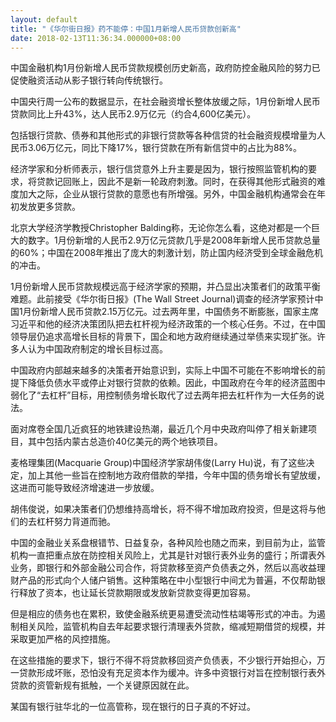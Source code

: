 ```yaml
---
layout: default
title: "《华尔街日报》药不能停：中国1月新增人民币贷款创新高"
date: 2018-02-13T11:36:34.000000+08:00
---
```


中国金融机构1月份新增人民币贷款规模创历史新高，政府防控金融风险的努力已促使融资活动从影子银行转向传统银行。

中国央行周一公布的数据显示，在社会融资增长整体放缓之际，1月份新增人民币贷款同比上升43%，达人民币2.9万亿元（约合4,600亿美元）。

包括银行贷款、债券和其他形式的非银行贷款等各种信贷的社会融资规模增量为人民币3.06万亿元，同比下降17%，银行贷款在所有新信贷中的占比为88%。

经济学家和分析师表示，银行信贷意外上升主要是因为，银行按照监管机构的要求，将贷款记回账上，因此不是新一轮政府刺激。同时，在获得其他形式融资的难度加大之际，企业从银行贷款的意愿也有所增强。另外，中国金融机构通常会在年初发放更多贷款。

北京大学经济学教授Christopher Balding称，无论你怎么看，这绝对都是一个巨大的数字。1月份新增的人民币2.9万亿元贷款几乎是2008年新增人民币贷款总量的60%；中国在2008年推出了庞大的刺激计划，防止国内经济受到全球金融危机的冲击。

1月份新增人民币贷款规模远高于经济学家的预期，并凸显出决策者们的政策平衡难题。此前接受《华尔街日报》(The Wall Street Journal)调查的经济学家预计中国1月份新增人民币贷款2.15万亿元。过去两年里，中国债务不断膨胀，国家主席习近平和他的经济决策团队把去杠杆视为经济政策的一个核心任务。不过，在中国领导层仍追求高增长目标的背景下，国企和地方政府继续通过举债来实现扩张。许多人认为中国政府制定的增长目标过高。

中国政府内部越来越多的决策者开始意识到，实际上中国不可能在不影响增长的前提下降低负债水平或停止对银行贷款的依赖。因此，中国政府在今年的经济蓝图中弱化了“去杠杆”目标，用控制债务增长取代了过去两年把去杠杆作为一大任务的说法。

面对席卷全国几近疯狂的地铁建设热潮，最近几个月中央政府叫停了相关新建项目，其中包括内蒙古总造价40亿美元的两个地铁项目。

麦格理集团(Macquarie Group)中国经济学家胡伟俊(Larry Hu)说，有了这些决定，加上其他一些旨在控制地方政府借款的举措，今年中国的债务增长有望放缓，这进而可能导致经济增速进一步放缓。

胡伟俊说，如果决策者们仍想维持高增长，将不得不增加政府投资，但是这将与他们的去杠杆努力背道而驰。

中国的金融业关系盘根错节、日益复杂，各种风险也随之而来，到目前为止，监管机构一直把重点放在防控相关风险上，尤其是针对银行表外业务的盛行；所谓表外业务，即银行和外部金融公司合作，将贷款移至资产负债表之外，然后以高收益理财产品的形式向个人储户销售。这种策略在中小型银行中间尤为普遍，不仅帮助银行释放了资本，也让延长贷款期限或发放新贷款变得更加容易。

但是相应的债务也在累积，致使金融系统更易遭受流动性枯竭等形式的冲击。为遏制相关风险，监管机构自去年起要求银行清理表外贷款，缩减短期借贷的规模，并采取更加严格的风控措施。

在这些措施的要求下，银行不得不将贷款移回资产负债表，不少银行开始担心，万一贷款形成坏账，恐怕没有充足资本作为缓冲。许多中资银行对旨在控制银行表外贷款的资管新规有抵触，一个关键原因就在此。

某国有银行驻华北的一位高管称，现在银行的日子真的不好过。

